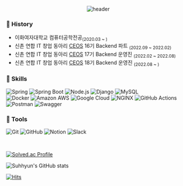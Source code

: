 <div align='center'>
  
![header](https://capsule-render.vercel.app/api?type=waving&color=auto&height=300&section=header&text=Suhhyun%&fontSize=60)

<div align = 'start'>

### 🍮 History
- 이화여자대학교 컴퓨터공학전공<sub>(2020.03 ~ )</sub>
- 신촌 연합 IT 창업 동아리 [CEOS](https://ceos-sinchon.com) 16기 Backend 파트 <sub>(2022.09 ~ 2022.02)</sub>
- 신촌 연합 IT 창업 동아리 [CEOS](https://ceos-sinchon.com) 17기 Backend 운영진 <sub>(2022.02 ~ 2022.08)</sub>
- 신촌 연합 IT 창업 동아리 [CEOS](https://ceos-sinchon.com) 18기 Backend 운영진 <sub>(2022.08 ~ )</sub>

### 🍧 Skills
![Spring](https://img.shields.io/badge/Spring-6DB33F?style=flat-square&logo=spring&logoColor=white)
![Spring Boot](https://img.shields.io/badge/Spring_Boot-6DB33F?style=flat-square&logo=spring-boot&logoColor=white)
![Node.js](https://img.shields.io/badge/Node.js-339933?style=flat-square&logo=Node.js&logoColor=white)
![Django](https://img.shields.io/badge/Django-092E20?style=flat-square&logo=django&logoColor=white)
![MySQL](https://img.shields.io/badge/MySQL-4479A1?style=flat-square&logo=mysql&logoColor=white)
<br>
![Docker](https://img.shields.io/badge/Docker-2496ED?style=flat-square&logo=docker&logoColor=white)
![Amazon AWS](https://img.shields.io/badge/Amazon_AWS-232F3E?style=flat-square&logo=amazonaws&logoColor=white)
![Google Cloud](https://img.shields.io/badge/Google_Cloud-4285F4?style=flat-square&logo=Google%20Cloud&logoColor=white)
![NGINX](https://img.shields.io/badge/NGINX-009639?style=flat-square&logo=nginx&logoColor=white)
![GitHub Actions](https://img.shields.io/badge/Github_Actions-2088FF?style=flat-square&logo=githubactions&logoColor=white)
<br>
![Postman](https://img.shields.io/badge/Postman-FF6C37?style=flat-square&logo=Postman&logoColor=white)
![Swagger](https://img.shields.io/badge/Swagger-85EA2D?style=flat-square&logo=Swagger&logoColor=white)

### 🍰 Tools
![Git](https://img.shields.io/badge/Git-F05032?style=flat-square&logo=Git&logoColor=white)
![GitHub](https://img.shields.io/badge/GitHub-181717?style=flat-square&logo=GitHub&logoColor=white)
![Notion](https://img.shields.io/badge/Notion-000000?style=flat-square&logo=Notion&logoColor=white)
![Slack](https://img.shields.io/badge/Slack-4A154B?style=flat-square&logo=Slack&logoColor=white)

<br>

[![Solved.ac Profile](http://mazassumnida.wtf/api/v2/generate_badge?boj=2835223)](https://solved.ac/2835223/)

![Suhhyun's GitHub stats](https://github-readme-stats.vercel.app/api?username=suhhyun524&show_icons=true&theme=material-palenight)

[![Hits](https://hits.seeyoufarm.com/api/count/incr/badge.svg?url=https%3A%2F%2Fgithub.com%2FJeong-Hyeon-Lee&count_bg=%23DAA1FF&title_bg=%23555555&icon=&icon_color=%23E7E7E7&title=hits&edge_flat=false)](https://hits.seeyoufarm.com)

<!--

Here are some ideas to get you started:

- 🔭 I’m currently working on ...
- 🌱 I’m currently learning ...
- 👯 I’m looking to collaborate on ...
- 🤔 I’m looking for help with ...
- 💬 Ask me about ...
- 📫 How to reach me: ...
- 😄 Pronouns: ...
- ⚡ Fun fact: ...
-->
